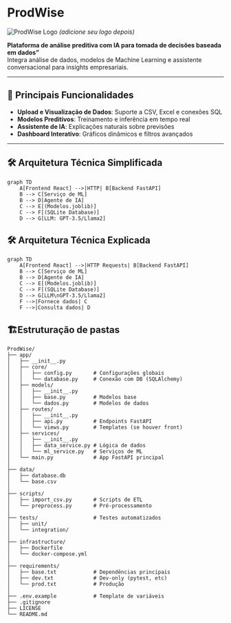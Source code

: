 # ProdWise

![ProdWise Logo](https://via.placeholder.com/150x50?text=ProdWise) *(adicione seu logo depois)*

**Plataforma de análise preditiva com IA para tomada de decisões baseada em dados”**  
Integra análise de dados, modelos de Machine Learning e assistente conversacional para insights empresariais.

---

## 🚀 **Principais Funcionalidades**
- **Upload e Visualização de Dados**: Suporte a CSV, Excel e conexões SQL
- **Modelos Preditivos**: Treinamento e inferência em tempo real
- **Assistente de IA**: Explicações naturais sobre previsões
- **Dashboard Interativo**: Gráficos dinâmicos e filtros avançados

---

## 🛠 **Arquitetura Técnica Simplificada**
```mermaid
graph TD
    A[Frontend React] -->|HTTP| B[Backend FastAPI]
    B --> C[Serviço de ML]
    B --> D[Agente de IA]
    C --> E[(Modelos.joblib)]  
    C --> F[(SQLite Database)]  
    D --> G[LLM: GPT-3.5/Llama2]
```
## 🛠 **Arquitetura Técnica Explicada**
```mermaid
graph TD
    A[Frontend React] -->|HTTP Requests| B[Backend FastAPI]
    B --> C[Serviço de ML]
    B --> D[Agente de IA]
    C --> E[(Modelos.joblib)]
    C --> F[(SQLite Database)]
    D --> G[LLM\nGPT-3.5/Llama2]
    F -->|Fornece dados| C
    F -->|Consulta dados| D
```
## 🏗️**Estruturação de pastas**
```
ProdWise/
├── app/
│   ├── __init__.py
│   ├── core/
│   │   ├── config.py       # Configurações globais
│   │   └── database.py     # Conexão com DB (SQLAlchemy)
│   ├── models/
│   │   ├── __init__.py
│   │   ├── base.py         # Modelos base
│   │   └── dados.py        # Modelos de dados
│   ├── routes/
│   │   ├── __init__.py
│   │   ├── api.py          # Endpoints FastAPI
│   │   └── views.py        # Templates (se houver front)
│   ├── services/
│   │   ├── __init__.py
│   │   ├── data_service.py # Lógica de dados
│   │   └── ml_service.py   # Serviços de ML
│   └── main.py             # App FastAPI principal
│
├── data/
│   ├── database.db        
│   └── base.csv
│
├── scripts/
│   ├── import_csv.py       # Scripts de ETL
│   └── preprocess.py       # Pré-processamento
│
├── tests/                  # Testes automatizados
│   ├── unit/
│   └── integration/
│
├── infrastructure/
│   ├── Dockerfile
│   └── docker-compose.yml
│
├── requirements/
│   ├── base.txt            # Dependências principais
│   ├── dev.txt             # Dev-only (pytest, etc)
│   └── prod.txt            # Produção
│
├── .env.example            # Template de variáveis
├── .gitignore
├── LICENSE
└── README.md
```